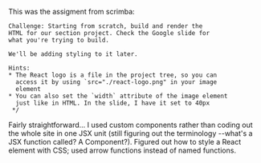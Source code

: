 This was the assigment from scrimba:
```
Challenge: Starting from scratch, build and render the 
HTML for our section project. Check the Google slide for 
what you're trying to build.

We'll be adding styling to it later.

Hints:
* The React logo is a file in the project tree, so you can
  access it by using `src="./react-logo.png" in your image
  element
* You can also set the `width` attribute of the image element
  just like in HTML. In the slide, I have it set to 40px
 */
```

Fairly straightforward... I used custom components rather than coding out the whole site in one JSX unit (still figuring out the terminology --what's a JSX function called?  A Component?).  Figured out how to style a React element with CSS; used arrow functions instead of named functions.